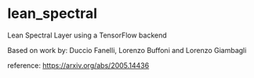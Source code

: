 # lean_spectral
Lean Spectral Layer using a TensorFlow backend

Based on work by: Duccio Fanelli, Lorenzo Buffoni and Lorenzo Giambagli

reference: https://arxiv.org/abs/2005.14436
